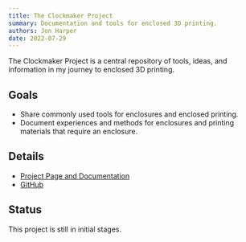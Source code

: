 ```yaml
---
title: The Clockmaker Project
summary: Documentation and tools for enclosed 3D printing.
authors: Jon Harper
date: 2022-07-29
---
```


The Clockmaker Project is a central repository of tools, ideas, and information in my journey to enclosed 3D printing.

## Goals

- Share commonly used tools for enclosures and enclosed printing.
- Document experiences and methods for enclosures and printing materials that require an enclosure.

## Details

- [Project Page and Documentation](https://jon-harper.github.io/clockmaker-project)
- [GitHub](https://github.com/jon-harper/clockmaker-project)

## Status

This project is still in initial stages.
